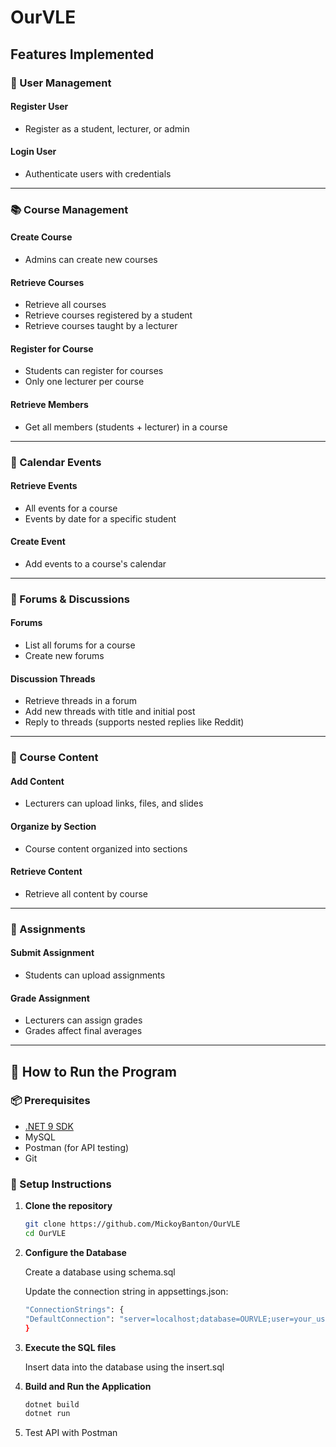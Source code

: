 # OurVLE

## Features Implemented

### 👤 User Management

#### Register User
- Register as a student, lecturer, or admin

#### Login User
- Authenticate users with credentials

---

### 📚 Course Management

#### Create Course
- Admins can create new courses

#### Retrieve Courses
- Retrieve all courses  
- Retrieve courses registered by a student  
- Retrieve courses taught by a lecturer

#### Register for Course
- Students can register for courses  
- Only one lecturer per course

#### Retrieve Members
- Get all members (students + lecturer) in a course

---

### 📆 Calendar Events

#### Retrieve Events
- All events for a course  
- Events by date for a specific student

#### Create Event
- Add events to a course's calendar

---

### 💬 Forums & Discussions

#### Forums
- List all forums for a course  
- Create new forums

#### Discussion Threads
- Retrieve threads in a forum  
- Add new threads with title and initial post  
- Reply to threads (supports nested replies like Reddit)

---

### 📄 Course Content

#### Add Content
- Lecturers can upload links, files, and slides

#### Organize by Section
- Course content organized into sections

#### Retrieve Content
- Retrieve all content by course

---

### 📝 Assignments

#### Submit Assignment
- Students can upload assignments

#### Grade Assignment
- Lecturers can assign grades  
- Grades affect final averages

---

## 🚀 How to Run the Program

### 📦 Prerequisites
- [.NET 9 SDK](https://dotnet.microsoft.com/en-us/download)
- MySQL
- Postman (for API testing)
- Git

### 📁 Setup Instructions

1. **Clone the repository**
   ```bash
   git clone https://github.com/MickoyBanton/OurVLE
   cd OurVLE
   ```

2. **Configure the Database**
      
      Create a database using schema.sql
      
      Update the connection string in appsettings.json:
      ```bash
      "ConnectionStrings": {
      "DefaultConnection": "server=localhost;database=OURVLE;user=your_username;password=your_password;"
      }
      ```


3. **Execute the SQL files**
    
      Insert data into the database using the insert.sql

4. **Build and Run the Application**
      ```bash
      dotnet build
      dotnet run
      ```
5. Test API with Postman
